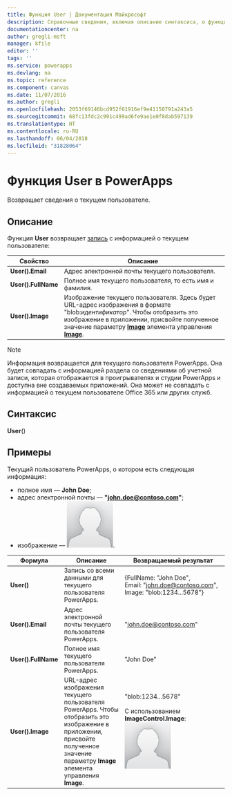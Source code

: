 ```yaml
---
title: Функция User | Документация Майкрософт
description: Справочные сведения, включая описание синтаксиса, о функции User в PowerApps
documentationcenter: na
author: gregli-msft
manager: kfile
editor: ''
tags: ''
ms.service: powerapps
ms.devlang: na
ms.topic: reference
ms.component: canvas
ms.date: 11/07/2016
ms.author: gregli
ms.openlocfilehash: 2053f69146bcd952f61916ef9e41150791a243a5
ms.sourcegitcommit: 68fc13fdc2c991c499ad6fe9ae1e0f8dab597139
ms.translationtype: HT
ms.contentlocale: ru-RU
ms.lasthandoff: 06/04/2018
ms.locfileid: "31828064"
---
```

# <a name="user-function-in-powerapps"></a>Функция User в PowerApps
Возвращает сведения о текущем пользователе.

## <a name="description"></a>Описание
Функция **User** возвращает [запись](../working-with-tables.md#records) c информацией о текущем пользователе:

| Свойство | Описание |
| --- | --- |
| **User().Email** |Адрес электронной почты текущего пользователя. |
| **User().FullName** |Полное имя текущего пользователя, то есть имя и фамилия. |
| **User().Image** |Изображение текущего пользователя. Здесь будет URL-адрес изображения в формате "blob:*идентификатор*". Чтобы отобразить это изображение в приложении, присвойте полученное значение параметру **[Image](../controls/properties-visual.md)** элемента управления **[Image](../controls/control-image.md)**. |

> [!NOTE]
> Информация возвращается для текущего пользователя PowerApps.  Она будет совпадать с информацией раздела со сведениями об учетной записи, которая отображается в проигрывателях и студии PowerApps и доступна вне создаваемых приложений.  Она может не совпадать с информацией о текущем пользователе Office 365 или других служб.

## <a name="syntax"></a>Синтаксис
**User**()

## <a name="examples"></a>Примеры
Текущий пользователь PowerApps, о котором есть следующая информация:

* полное имя — **John Doe**;
* адрес электронной почты — **"john.doe@contoso.com"**;
* изображение — ![](media/function-user/john-doe-picture.png). 

| Формула | Описание | Возвращаемый результат |
| --- | --- | --- |
| **User()** |Запись со всеми данными для текущего пользователя PowerApps. |{FullName:&nbsp;"John Doe", Email:&nbsp;"john.doe@contoso.com", Image:&nbsp;"blob:1234...5678"} |
| **User().Email** |Адрес электронной почты текущего пользователя PowerApps. |"john.doe@contoso.com" |
| **User().FullName** |Полное имя текущего пользователя PowerApps. |"John Doe" |
| **User().Image** |URL-адрес изображения текущего пользователя PowerApps.  Чтобы отобразить это изображение в приложении, присвойте полученное значение параметру **Image** элемента управления **Image**. |"blob:1234...5678"<br><br>С использованием **ImageControl.Image**:<br>![](media/function-user/john-doe-picture.png) |

